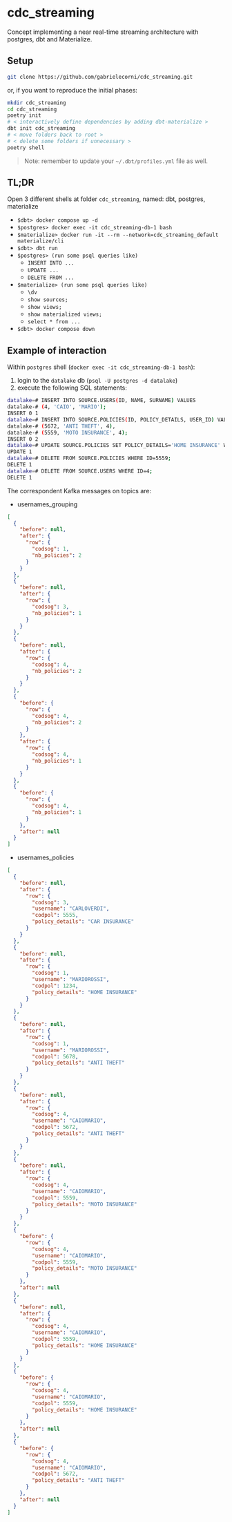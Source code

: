 # cdc_streaming
Concept implementing a near real-time streaming architecture with postgres, dbt and Materialize.

## Setup

```bash
git clone https://github.com/gabrielecorni/cdc_streaming.git
```

or, if you want to reproduce the initial phases:

```bash
mkdir cdc_streaming
cd cdc_streaming
poetry init
# < interactively define dependencies by adding dbt-materialize >
dbt init cdc_streaming
# < move folders back to root >
# < delete some folders if unnecessary >
poetry shell
```

> Note: remember to update your `~/.dbt/profiles.yml` file as well.

## TL;DR
Open 3 different shells at folder `cdc_streaming`, named: dbt, postgres, materialize

+ `$dbt> docker compose up -d`
+ `$postgres> docker exec -it cdc_streaming-db-1 bash`
+ `$materialize> docker run -it --rm --network=cdc_streaming_default materialize/cli`
+ `$dbt> dbt run`
+ `$postgres> (run some psql queries like)`
    + `INSERT INTO ...`
    + `UPDATE ...`
    + `DELETE FROM ...`
+ `$materialize> (run some psql queries like)`
    + `\dv`
    + `show sources;`
    + `show views;`
    + `show materialized views;`
    + `select * from ...`
+ `$dbt> docker compose down`

## Example of interaction

Within `postgres` shell (`docker exec -it cdc_streaming-db-1 bash`):

1. login to the `datalake` db (`psql -U postgres -d datalake`)
2. execute the following SQL statements:
```bash
datalake=# INSERT INTO SOURCE.USERS(ID, NAME, SURNAME) VALUES
datalake-# (4, 'CAIO', 'MARIO');
INSERT 0 1
datalake=# INSERT INTO SOURCE.POLICIES(ID, POLICY_DETAILS, USER_ID) VALUES
datalake-# (5672, 'ANTI THEFT', 4),
datalake-# (5559, 'MOTO INSURANCE', 4);
INSERT 0 2
datalake=# UPDATE SOURCE.POLICIES SET POLICY_DETAILS='HOME INSURANCE' WHERE ID = 5559;
UPDATE 1
datalake=# DELETE FROM SOURCE.POLICIES WHERE ID=5559;
DELETE 1
datalake=# DELETE FROM SOURCE.USERS WHERE ID=4;
DELETE 1
```

The correspondent Kafka messages on topics are:
+ usernames_grouping
```json
[
  {
    "before": null,
    "after": {
      "row": {
        "codsog": 1,
        "nb_policies": 2
      }
    }
  },
  {
    "before": null,
    "after": {
      "row": {
        "codsog": 3,
        "nb_policies": 1
      }
    }
  },
  {
    "before": null,
    "after": {
      "row": {
        "codsog": 4,
        "nb_policies": 2
      }
    }
  },
  {
    "before": {
      "row": {
        "codsog": 4,
        "nb_policies": 2
      }
    },
    "after": {
      "row": {
        "codsog": 4,
        "nb_policies": 1
      }
    }
  },
  {
    "before": {
      "row": {
        "codsog": 4,
        "nb_policies": 1
      }
    },
    "after": null
  }
]
```
+ usernames_policies
```json
[
  {
    "before": null,
    "after": {
      "row": {
        "codsog": 3,
        "username": "CARLOVERDI",
        "codpol": 5555,
        "policy_details": "CAR INSURANCE"
      }
    }
  },
  {
    "before": null,
    "after": {
      "row": {
        "codsog": 1,
        "username": "MARIOROSSI",
        "codpol": 1234,
        "policy_details": "HOME INSURANCE"
      }
    }
  },
  {
    "before": null,
    "after": {
      "row": {
        "codsog": 1,
        "username": "MARIOROSSI",
        "codpol": 5678,
        "policy_details": "ANTI THEFT"
      }
    }
  },
  {
    "before": null,
    "after": {
      "row": {
        "codsog": 4,
        "username": "CAIOMARIO",
        "codpol": 5672,
        "policy_details": "ANTI THEFT"
      }
    }
  },
  {
    "before": null,
    "after": {
      "row": {
        "codsog": 4,
        "username": "CAIOMARIO",
        "codpol": 5559,
        "policy_details": "MOTO INSURANCE"
      }
    }
  },
  {
    "before": {
      "row": {
        "codsog": 4,
        "username": "CAIOMARIO",
        "codpol": 5559,
        "policy_details": "MOTO INSURANCE"
      }
    },
    "after": null
  },
  {
    "before": null,
    "after": {
      "row": {
        "codsog": 4,
        "username": "CAIOMARIO",
        "codpol": 5559,
        "policy_details": "HOME INSURANCE"
      }
    }
  },
  {
    "before": {
      "row": {
        "codsog": 4,
        "username": "CAIOMARIO",
        "codpol": 5559,
        "policy_details": "HOME INSURANCE"
      }
    },
    "after": null
  },
  {
    "before": {
      "row": {
        "codsog": 4,
        "username": "CAIOMARIO",
        "codpol": 5672,
        "policy_details": "ANTI THEFT"
      }
    },
    "after": null
  }
]
```